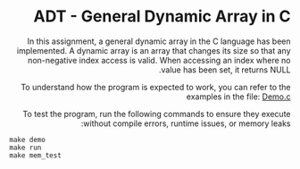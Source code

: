 <div dir="rtl" lang="he">

# ADT - General Dynamic Array in C

In this assignment, a general dynamic array in the C language has been implemented. A dynamic array is an array that changes its size so that any non-negative index access is valid. When accessing an index where no value has been set, it returns NULL.

To understand how the program is expected to work, you can refer to the examples in the file:
[Demo.c](Demo.c)

To test the program, run the following commands to ensure they execute without compile errors, runtime issues, or memory leaks:

<div dir='ltr'>

    make demo
    make run
    make mem_test

</div>

</div>

